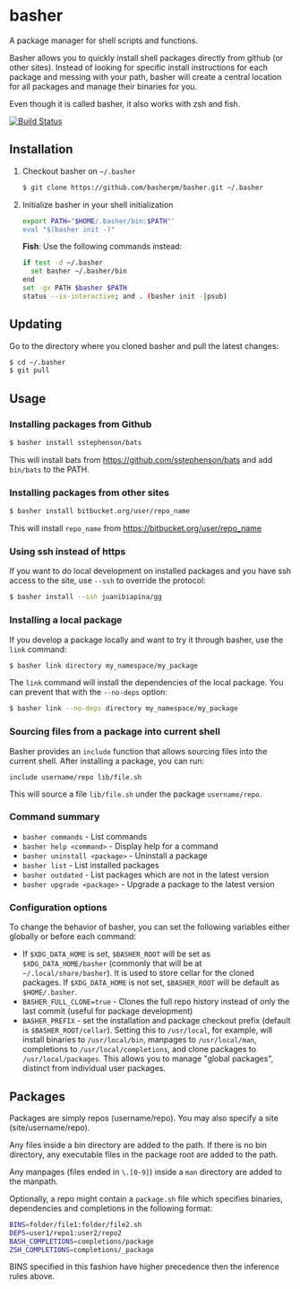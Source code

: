 # basher

A package manager for shell scripts and functions.

Basher allows you to quickly install shell packages directly from github (or
other sites). Instead of looking for specific install instructions for each
package and messing with your path, basher will create a central location for
all packages and manage their binaries for you.

Even though it is called basher, it also works with zsh and fish.

[![Build Status](https://travis-ci.org/basherpm/basher.svg?branch=master)](https://travis-ci.org/basherpm/basher)

## Installation

1. Checkout basher on `~/.basher`

    ~~~ sh
    $ git clone https://github.com/basherpm/basher.git ~/.basher
    ~~~

2. Initialize basher in your shell initialization

    ~~~ sh
    export PATH="$HOME/.basher/bin:$PATH"'
    eval "$(basher init -)"
    ~~~

    **Fish**: Use the following commands instead:

    ~~~ sh
    if test -d ~/.basher
      set basher ~/.basher/bin
    end
    set -gx PATH $basher $PATH
    status --is-interactive; and . (basher init -|psub)
    ~~~

## Updating

Go to the directory where you cloned basher and pull the latest changes:

~~~ sh
$ cd ~/.basher
$ git pull
~~~

## Usage

### Installing packages from Github

~~~ sh
$ basher install sstephenson/bats
~~~

This will install bats from https://github.com/sstephenson/bats and add `bin/bats` to the PATH.

### Installing packages from other sites

~~~ sh
$ basher install bitbucket.org/user/repo_name
~~~

This will install `repo_name` from https://bitbucket.org/user/repo_name

### Using ssh instead of https

If you want to do local development on installed packages and you have ssh
access to the site, use `--ssh` to override the protocol:

~~~ sh
$ basher install --ssh juanibiapina/gg
~~~

### Installing a local package

If you develop a package locally and want to try it through basher,
use the `link` command:

~~~ sh
$ basher link directory my_namespace/my_package
~~~

The `link` command will install the dependencies of the local package.
You can prevent that with the `--no-deps` option:

~~~ sh
$ basher link --no-deps directory my_namespace/my_package
~~~

### Sourcing files from a package into current shell

Basher provides an `include` function that allows sourcing files into the
current shell. After installing a package, you can run:

```
include username/repo lib/file.sh
```

This will source a file `lib/file.sh` under the package `username/repo`.

### Command summary

- `basher commands` - List commands
- `basher help <command>` - Display help for a command
- `basher uninstall <package>` - Uninstall a package
- `basher list` - List installed packages
- `basher outdated` - List packages which are not in the latest version
- `basher upgrade <package>` - Upgrade a package to the latest version

### Configuration options

To change the behavior of basher, you can set the following variables either
globally or before each command:

- If `$XDG_DATA_HOME` is set, `$BASHER_ROOT` will be set as `$XDG_DATA_HOME/basher` (commonly that will be at `~/.local/share/basher`). It is used to store cellar for the cloned packages. If `$XDG_DATA_HOME` is not set, `$BASHER_ROOT` will be default as `$HOME/.basher`.
- `BASHER_FULL_CLONE=true` - Clones the full repo history instead of only the last commit (useful for package development)
- `BASHER_PREFIX` - set the installation and package checkout prefix (default is `$BASHER_ROOT/cellar`).  Setting this to `/usr/local`, for example, will install binaries to `/usr/local/bin`, manpages to `/usr/local/man`, completions to `/usr/local/completions`, and clone packages to `/usr/local/packages`.  This allows you to manage "global packages", distinct from individual user packages.

## Packages

Packages are simply repos (username/repo). You may also specify a site
(site/username/repo).

Any files inside a bin directory are added to the path. If there is no bin
directory, any executable files in the package root are added to the path.

Any manpages (files ended in `\.[0-9]`) inside a `man` directory are added
to the manpath.

Optionally, a repo might contain a `package.sh` file which specifies binaries,
dependencies and completions in the following format:

~~~ sh
BINS=folder/file1:folder/file2.sh
DEPS=user1/repo1:user2/repo2
BASH_COMPLETIONS=completions/package
ZSH_COMPLETIONS=completions/_package
~~~

BINS specified in this fashion have higher precedence then the inference rules
above.

